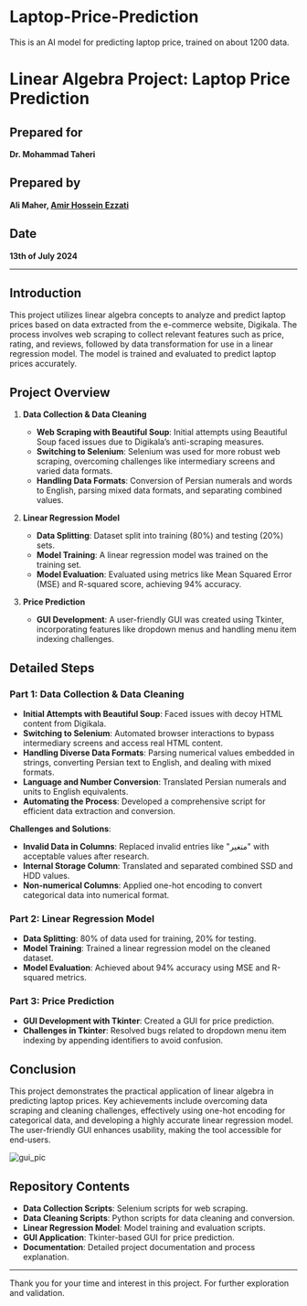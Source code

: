 # Laptop-Price-Prediction
This is an AI model for predicting laptop price, trained on about 1200 data.

# Linear Algebra Project: Laptop Price Prediction

## Prepared for
**Dr. Mohammad Taheri**  

## Prepared by
**Ali Maher, [Amir Hossein Ezzati](https://github.com/amirHosseinEz)**

## Date
**13th of July 2024**

---

## Introduction

This project utilizes linear algebra concepts to analyze and predict laptop prices based on data extracted from the e-commerce website, Digikala. The process involves web scraping to collect relevant features such as price, rating, and reviews, followed by data transformation for use in a linear regression model. The model is trained and evaluated to predict laptop prices accurately.

## Project Overview

1. **Data Collection & Data Cleaning**
   - **Web Scraping with Beautiful Soup**: Initial attempts using Beautiful Soup faced issues due to Digikala’s anti-scraping measures.
   - **Switching to Selenium**: Selenium was used for more robust web scraping, overcoming challenges like intermediary screens and varied data formats.
   - **Handling Data Formats**: Conversion of Persian numerals and words to English, parsing mixed data formats, and separating combined values.

2. **Linear Regression Model**
   - **Data Splitting**: Dataset split into training (80%) and testing (20%) sets.
   - **Model Training**: A linear regression model was trained on the training set.
   - **Model Evaluation**: Evaluated using metrics like Mean Squared Error (MSE) and R-squared score, achieving 94% accuracy.

3. **Price Prediction**
   - **GUI Development**: A user-friendly GUI was created using Tkinter, incorporating features like dropdown menus and handling menu item indexing challenges.

## Detailed Steps

### Part 1: Data Collection & Data Cleaning

- **Initial Attempts with Beautiful Soup**: Faced issues with decoy HTML content from Digikala.
- **Switching to Selenium**: Automated browser interactions to bypass intermediary screens and access real HTML content.
- **Handling Diverse Data Formats**: Parsing numerical values embedded in strings, converting Persian text to English, and dealing with mixed formats.
- **Language and Number Conversion**: Translated Persian numerals and units to English equivalents.
- **Automating the Process**: Developed a comprehensive script for efficient data extraction and conversion.

**Challenges and Solutions**:
- **Invalid Data in Columns**: Replaced invalid entries like "متغیر" with acceptable values after research.
- **Internal Storage Column**: Translated and separated combined SSD and HDD values.
- **Non-numerical Columns**: Applied one-hot encoding to convert categorical data into numerical format.

### Part 2: Linear Regression Model

- **Data Splitting**: 80% of data used for training, 20% for testing.
- **Model Training**: Trained a linear regression model on the cleaned dataset.
- **Model Evaluation**: Achieved about 94% accuracy using MSE and R-squared metrics.

### Part 3: Price Prediction

- **GUI Development with Tkinter**: Created a GUI for price prediction.
- **Challenges in Tkinter**: Resolved bugs related to dropdown menu item indexing by appending identifiers to avoid confusion.

## Conclusion

This project demonstrates the practical application of linear algebra in predicting laptop prices. Key achievements include overcoming data scraping and cleaning challenges, effectively using one-hot encoding for categorical data, and developing a highly accurate linear regression model. The user-friendly GUI enhances usability, making the tool accessible for end-users.

![gui_pic](.../...)

## Repository Contents

- **Data Collection Scripts**: Selenium scripts for web scraping.
- **Data Cleaning Scripts**: Python scripts for data cleaning and conversion.
- **Linear Regression Model**: Model training and evaluation scripts.
- **GUI Application**: Tkinter-based GUI for price prediction.
- **Documentation**: Detailed project documentation and process explanation.

---

Thank you for your time and interest in this project. For further exploration and validation.
